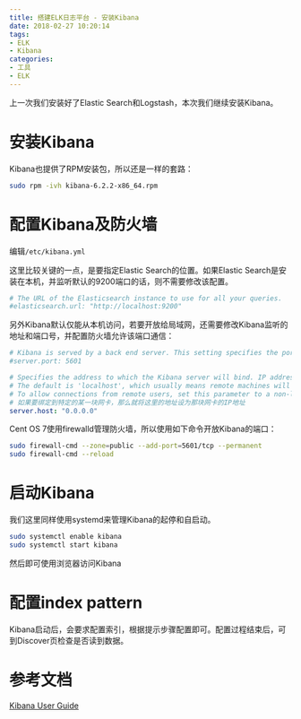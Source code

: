 ```yaml
---
title: 搭建ELK日志平台 - 安装Kibana
date: 2018-02-27 10:20:14
tags:
- ELK
- Kibana
categories: 
- 工具
- ELK
---
```

上一次我们安装好了Elastic Search和Logstash，本次我们继续安装Kibana。

<!--more-->

# 安装Kibana

Kibana也提供了RPM安装包，所以还是一样的套路：

```bash
sudo rpm -ivh kibana-6.2.2-x86_64.rpm
```

# 配置Kibana及防火墙

编辑`/etc/kibana.yml`

这里比较关键的一点，是要指定Elastic Search的位置。如果Elastic Search是安装在本机，并监听默认的9200端口的话，则不需要修改该配置。

```yaml
# The URL of the Elasticsearch instance to use for all your queries.
#elasticsearch.url: "http://localhost:9200"
```

另外Kibana默认仅能从本机访问，若要开放给局域网，还需要修改Kibana监听的地址和端口号，并配置防火墙允许该端口通信：

```yaml
# Kibana is served by a back end server. This setting specifies the port to use.
#server.port: 5601

# Specifies the address to which the Kibana server will bind. IP addresses and host names are both valid values.
# The default is 'localhost', which usually means remote machines will not be able to connect.
# To allow connections from remote users, set this parameter to a non-loopback address.
# 如果要绑定到特定的某一块网卡，那么就将这里的地址设为那块网卡的IP地址
server.host: "0.0.0.0"
```

Cent OS 7使用firewalld管理防火墙，所以使用如下命令开放Kibana的端口：

```bash
sudo firewall-cmd --zone=public --add-port=5601/tcp --permanent
sudo firewall-cmd --reload
```

# 启动Kibana

我们这里同样使用systemd来管理Kibana的起停和自启动。

```bash
sudo systemctl enable kibana
sudo systemctl start kibana
```

然后即可使用浏览器访问Kibana

# 配置index pattern

Kibana启动后，会要求配置索引，根据提示步骤配置即可。配置过程结束后，可到Discover页检查是否读到数据。

# 参考文档
[Kibana User Guide](https://www.elastic.co/guide/en/kibana/current/index.html)